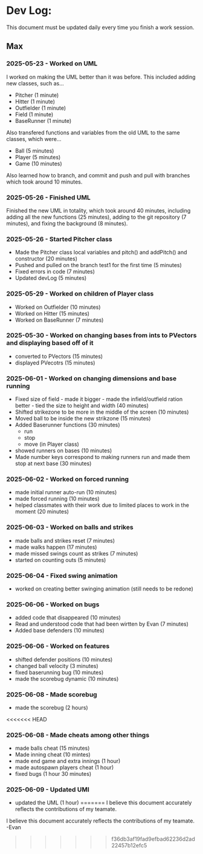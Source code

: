 # Dev Log:

This document must be updated daily every time you finish a work session.

## Max
### 2025-05-23 - Worked on UML
I worked on making the UML better than it was before. This included adding new classes, such as...
- Pitcher (1 minute)
- Hitter (1 minute)
- Outfielder (1 minute)
- Field (1 minute)
- BaseRunner (1 minute)

Also transfered functions and variables from the old UML to the same classes, which were...
- Ball (5 minutes)
- Player (5 minutes)
- Game (10 minutes)

Also learned how to branch, and commit and push and pull with branches which took around 10 minutes.

### 2025-05-26 - Finished UML
Finished the new UML in totality, which took around 40 minutes, including adding all the new functions (25 minutes), adding to the git repository (7 minutes), and fixing the background (8 minutes).

### 2025-05-26 - Started Pitcher class
- Made the Pitcher class local variables and pitch() and addPitch() and constructor (20 minutes)
- Pushed and pulled on the branch test1 for the first time (5 minutes)
- Fixed errors in code (7 minutes)
- Updated devLog (5 minutes)

### 2025-05-29 - Worked on children of Player class
- Worked on Outfielder (10 minutes)
- Worked on Hitter (15 minutes)
- Worked on BaseRunner (7 minutes)

### 2025-05-30 - Worked on changing bases from ints to PVectors and displaying based off of it
- converted to PVectors (15 minutes)
- displayed PVecotrs (15 minutes)

### 2025-06-01 - Worked on changing dimensions and base running
- Fixed size of field - made it bigger - made the infield/outfield ration better - tied the size to height and width (40 minutes)
- Shifted strikezone to be more in the middle of the screen (10 minutes)
- Moved ball to be inside the new strikzone (15 minutes)
- Added Baserunner functions (30 minutes)
  - run
  - stop
  - move (in Player class)
- showed runners on bases (10 minutes)
- Made number keys correspond to making runners run and made them stop at next base (30 minutes)

### 2025-06-02 - Worked on forced running
- made initial runner auto-run (10 minutes)
- made forced running (10 minutes)
- helped classmates with their work due to limited places to work in the moment (20 minutes)

### 2025-06-03 - Worked on balls and strikes
- made balls and strikes reset (7 minutes)
- made walks happen (17 minutes)
- made missed swings count as strikes (7 minutes)
- started on counting outs (5 minutes)

### 2025-06-04 - Fixed swing animation
- worked on creating better swinging animation (still needs to be redone)

### 2025-06-06 - Worked on bugs
- added code that disappeared (10 minutes)
- Read and understood code that had been wirtten by Evan (7 minutes)
- Added base defenders (10 minutes)

### 2025-06-06 - Worked on features
- shifted defender positions (10 minutes)
- changed ball velocity (3 minutes)
- fixed baserunning bug (10 minutes)
- made the scorebug dynamic (10 minutes)

### 2025-06-08 - Made scorebug
- made the scorebug (2 hours)

<<<<<<< HEAD
### 2025-06-08 - Made cheats among other things
- made balls cheat (15 minutes)
- Made inning cheat (10 mintes)
- made end game and extra innings (1 hour)
- made autospawn players cheat (1 hour)
- fixed bugs (1 hour 30 minutes)

### 2025-06-09 - Updated UMl
- updated the UML (1 hour)
=======
I believe this document accurately reflects the contributions of my teamate.

I believe this document accurately reflects the contributions of my teamate. -Evan
>>>>>>> f36db3af19fad9efbad62236d2ad22457b12efc5
